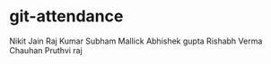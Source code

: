 # git-attendance
Nikit Jain
Raj Kumar
Subham Mallick
Abhishek gupta
Rishabh Verma
Chauhan Pruthvi raj



